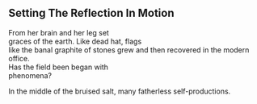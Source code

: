 Setting The Reflection In Motion
--------------------------------
From her brain and her leg set  
graces of the earth. Like dead hat, flags  
like the banal graphite of stones grew and then recovered in the modern office.  
Has the field been began with  
phenomena?  
  
In the middle of the bruised salt, many fatherless self-productions.  
